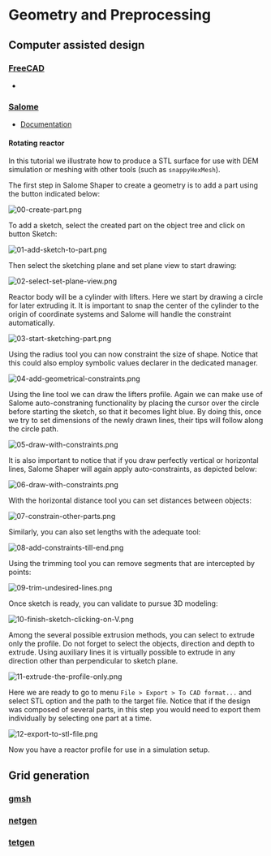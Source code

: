 # Geometry and Preprocessing

## Computer assisted design

### [FreeCAD](https://www.freecad.org/)

- 

### [Salome](https://www.salome-platform.org/)

- [Documentation](https://docs.salome-platform.org/latest/main/gui.html)

#### Rotating reactor

In this tutorial we illustrate how to produce a STL surface for use with DEM simulation or meshing with other tools (such as `snappyHexMesh`).

The first step in Salome Shaper to create a geometry is to add a part using the button indicated below:

![00-create-part.png](figures/salome/tutorial-1/00-create-part.png)

To add a sketch, select the created part on the object tree and click on button Sketch:

![01-add-sketch-to-part.png](figures/salome/tutorial-1/01-add-sketch-to-part.png)

Then select the sketching plane and set plane view to start drawing:

![02-select-set-plane-view.png](figures/salome/tutorial-1/02-select-set-plane-view.png)

Reactor body will be a cylinder with lifters. Here we start by drawing a circle for later extruding it. It is important to snap the center of the cylinder to the origin of coordinate systems and Salome will handle the constraint automatically.

![03-start-sketching-part.png](figures/salome/tutorial-1/03-start-sketching-part.png)

Using the radius tool you can now constraint the size of shape. Notice that this could also employ symbolic values declarer in the dedicated manager.

![04-add-geometrical-constraints.png](figures/salome/tutorial-1/04-add-geometrical-constraints.png)

Using the line tool we can draw the lifters profile. Again we can make use of Salome auto-constraning functionality by placing the cursor over the circle before starting the sketch, so that it becomes light blue. By doing this, once we try to set dimensions of the newly drawn lines, their tips will follow along the circle path.

![05-draw-with-constraints.png](figures/salome/tutorial-1/05-draw-with-constraints.png)

It is also important to notice that if you draw perfectly vertical or horizontal lines, Salome Shaper will again apply auto-constraints, as depicted below:

![06-draw-with-constraints.png](figures/salome/tutorial-1/06-draw-with-constraints.png)

With the horizontal distance tool you can set distances between objects:

![07-constrain-other-parts.png](figures/salome/tutorial-1/07-constrain-other-parts.png)

Similarly, you can also set lengths with the adequate tool:

![08-add-constraints-till-end.png](figures/salome/tutorial-1/08-add-constraints-till-end.png)

Using the trimming tool you can remove segments that are intercepted by points:

![09-trim-undesired-lines.png](figures/salome/tutorial-1/09-trim-undesired-lines.png)

Once sketch is ready, you can validate to pursue 3D modeling:

![10-finish-sketch-clicking-on-V.png](figures/salome/tutorial-1/10-finish-sketch-clicking-on-V.png)

Among the several possible extrusion methods, you can select to extrude only the profile. Do not forget to select the objects, direction and depth to extrude. Using auxiliary lines it is virtually possible to extrude in any direction other than perpendicular to sketch plane.

![11-extrude-the-profile-only.png](figures/salome/tutorial-1/11-extrude-the-profile-only.png)

Here we are ready to go to menu `File > Export > To CAD format...` and select STL option and the path to the target file. Notice that if the design was composed of several parts, in this step you would need to export them individually by selecting one part at a time.

![12-export-to-stl-file.png](figures/salome/tutorial-1/12-export-to-stl-file.png)

Now you have a reactor profile for use in a simulation setup.

## Grid generation

### [gmsh](https://gmsh.info/)

### [netgen](https://ngsolve.org/)

### [tetgen](https://wias-berlin.de/software/tetgen/1.5/index.html)

